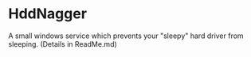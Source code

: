 # HddNagger
A small windows service which prevents your "sleepy" hard driver from sleeping. (Details in ReadMe.md)
